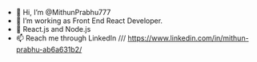 - 👋 Hi, I’m @MithunPrabhu777
- 👀 I’m working as Front End React Developer.
- 🌱 React.js and Node.js
- 📫 Reach me through LinkedIn   /// https://www.linkedin.com/in/mithun-prabhu-ab6a631b2/
